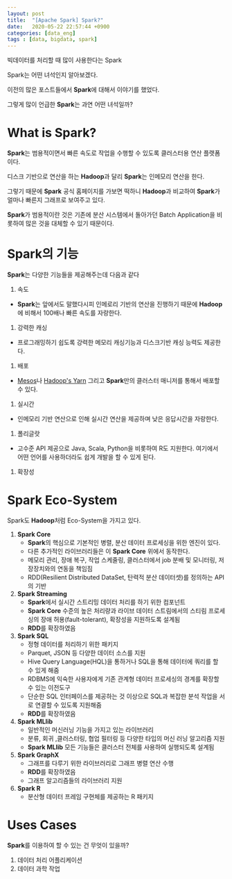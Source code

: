 ```yaml
---
layout: post
title:  "[Apache Spark] Spark?"
date:   2020-05-22 22:57:44 +0900
categories: [data_eng]
tags : [data, bigdata, spark]
---
```

빅데이터를 처리할 때 많이 사용한다는 Spark

Spark는 어떤 녀석인지 알아보겠다.

<!--more-->

이전의 많은 포스트들에서 **Spark**에 대해서 이야기를 했었다.

그렇게 많이 언급한 **Spark**는 과연 어떤 녀석일까?

# What is Spark?
**Spark**는 범용적이면서 빠른 속도로 작업을 수행할 수 있도록 클러스터용 연산 플랫폼이다.

디스크 기반으로 연산을 하는 **Hadoop**과 달리 **Spark**는 인메모리 연산을 한다.

그렇기 때문에 **Spark** 공식 홈페이지를 가보면 떡하니 **Hadoop**과 비교하여 **Spark**가 얼마나 빠른지 그래프로 보여주고 있다.

**Spark**가 범용적이란 것은 기존에 분산 시스템에서 돌아가던 Batch Application을 비롯하여 많은 것을 대체할 수 있기 때문이다.

# Spark의 기능
**Spark**는 다양한 기능들을 제공해주는데 다음과 같다

1. 속도
  - **Spark**는 앞에서도 말했다시피 인메로리 기반의 연산을 진행하기 때문에 **Hadoop**에 비해서 100배나 빠른 속도를 자랑한다.
1. 강력한 캐싱
  - 프로그래밍하기 쉽도록 강력한 메모리 캐싱기능과 디스크기반 캐싱 능력도 제공한다.
1. 배포
  - [Mesos](http://mesos.apache.org/)나 [Hadoop's Yarn](https://hadoop.apache.org/docs/current/hadoop-yarn/hadoop-yarn-site/YARN.html) 그리고 **Spark**만의 클러스터 매니저를 통해서 배포할 수 있다.
1. 실시간
  - 인메모리 기반 연산으로 인해 실시간 연산을 제공하며 낮은 응답시간을 자랑한다.
1. 폴리글랏
  - 고수준 API 제공으로 Java, Scala, Python을 비롯하여 R도 지원한다. 여기에서 어떤 언어를 사용하더라도 쉽게 개발을 할 수 있게 된다.
1. 확장성

# Spark Eco-System
Spark도 **Hadoop**처럼 Eco-System을 가지고 있다.

1. **Spark Core**
   - **Spark**의 핵심으로 기본적인 병렬, 분산 데이터 프로세싱을 위한 엔진이 있다.
   - 다른 추가적인 라이브러리들은 이 **Spark Core** 위에서 동작한다.
   - 메모리 관리, 장애 복구, 작업 스케줄링, 클러스터에서 job 분배 및 모니터링, 저장장치와의 연동을 책임짐
   - RDD(Resilient Distributed DataSet, 탄력적 분산 데이터셋)를 정의하는 API의 기반
1. **Spark Streaming**
   - **Spark**에서 실시간 스트리밍 데이터 처리를 하기 위한 컴포넌트
   - **Spark Core** 수준의 높은 처리량과 라이브 데이터 스트림에서의 스티림 프로세싱의 장애 허용(fault-tolerant), 확장성을 지원하도록 설계됨
   - **RDD**를 확장하였음
1. **Spark SQL**
   - 정형 데이터를 처리하기 위한 패키지
   - Parquet, JSON 등 다양한 데이터 소스를 지원
   - Hive Query Language(HQL)을 통하거나 SQL을 통해 데이터에 쿼리를 할 수 있게 해줌
   - RDBMS에 익숙한 사용자에게 기존 관계형 데이터 프로세싱의 경계를 확장할 수 있는 이전도구
   - 단순한 SQL 인터페이스를 제공하는 것 이상으로 SQL과 복잡한 분석 작업을 서로 연결할 수 있도록 지원해줌
   - **RDD**를 확장하였음
1. **Spark MLlib**
   - 일반적인 머신러닝 기능을 가지고 있는 라이브러리
   - 분류, 회귀 ,클러스터링, 협업 필터링 등 다양한 타입의 머신 러닝 알고리즘 지원
   - **Spark MLlib** 모든 기능들은 클러스터 전체를 사용하여 실행되도록 설계됨
1. **Spark GraphX**
   - 그래프를 다루기 위한 라이브러리로 그래프 병렬 연산 수행
   - **RDD**를 확장하였음
   - 그래프 알고리즘들의 라이브러리 지원
1. **Spark R**
   - 분산형 데이터 프레임 구현체를 제공하는 R 패키지

# Uses Cases
**Spark**를 이용하여 할 수 있는 건 무엇이 있을까?

1. 데이터 처리 어플리케이션
1. 데이터 과학 작업

